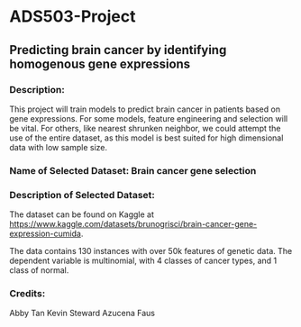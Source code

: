 # ADS503-Project

## Predicting brain cancer by identifying homogenous gene expressions

### Description:  
This project will train models to predict brain cancer in patients based on gene expressions.
For some models, feature engineering and selection will be vital. For others, like nearest shrunken neighbor, we could attempt the use of the entire dataset, as this model is best suited for high dimensional data with low sample size.

### Name of Selected Dataset: Brain cancer gene selection 

### Description of Selected Dataset: 
The dataset can be found on Kaggle at https://www.kaggle.com/datasets/brunogrisci/brain-cancer-gene-expression-cumida.

The data contains 130 instances with over 50k features of genetic data. The dependent variable is multinomial, with 4 classes of cancer types, and 1 class of normal.

### Credits:
Abby Tan
Kevin Steward
Azucena Faus
